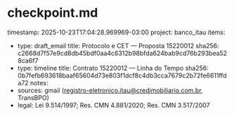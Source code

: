 # checkpoint.md
timestamp: 2025-10-23T17:04:28.969969-03:00
project: banco_itau
items:
  - type: draft_email
    title: Protocolo e CET — Proposta 15220012
    sha256: c2668d7f57e9cd8db45bdf0aa4c6312b98bfda624bab9cd76b293bea528ca6f7
  - type: timeline
    title: Contrato 15220012 — Linha do Tempo
    sha256: 0b7fefb693618baaf65604d73e803f1dcf8c4db3cca7679c2b72fe6611ffda72
notes:
  - sources: gmail (registro-eletronico.itau@credimobiliario.com.br, TransBPO)
  - legal: Lei 9.514/1997; Res. CMN 4.881/2020; Res. CMN 3.517/2007
